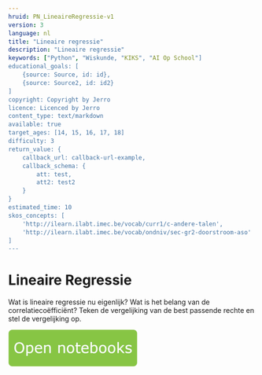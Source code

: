 ```yaml
---
hruid: PN_LineaireRegressie-v1
version: 3
language: nl
title: "Lineaire regressie"
description: "Lineaire regressie"
keywords: ["Python", "Wiskunde, "KIKS", "AI Op School"]
educational_goals: [
    {source: Source, id: id}, 
    {source: Source2, id: id2}
]
copyright: Copyright by Jerro
licence: Licenced by Jerro
content_type: text/markdown
available: true
target_ages: [14, 15, 16, 17, 18]
difficulty: 3
return_value: {
    callback_url: callback-url-example,
    callback_schema: {
        att: test,
        att2: test2
    }
}
estimated_time: 10
skos_concepts: [
    'http://ilearn.ilabt.imec.be/vocab/curr1/c-andere-talen', 
    'http://ilearn.ilabt.imec.be/vocab/ondniv/sec-gr2-doorstroom-aso'
]
---
```

# Lineaire Regressie
Wat is lineaire regressie nu eigenlijk? Wat is het belang van de correlatiecoëfficiënt? Teken de vergelijking van de best passende rechte en stel de vergelijking op.

[![](embed/Knop.png "Knop")](https://kiks.ilabt.imec.be/jupyterhub/?id=0301 "Notebooks Lineaire Regressie")